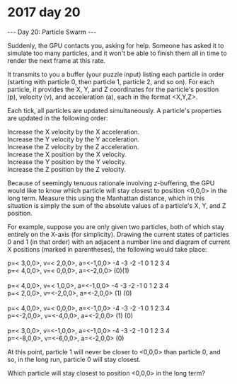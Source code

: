 # 2017 day 20

--- Day 20: Particle Swarm ---

Suddenly, the GPU contacts you, asking for help. Someone has asked it to simulate too many particles, and it won't be able to finish them all in time to render the next frame at this rate.



It transmits to you a buffer (your puzzle input) listing each particle in order (starting with particle 0, then particle 1, particle 2, and so on). For each particle, it provides the X, Y, and Z coordinates for the particle's position (p), velocity (v), and acceleration (a), each in the format <X,Y,Z>.



Each tick, all particles are updated simultaneously. A particle's properties are updated in the following order:



Increase the X velocity by the X acceleration.\
Increase the Y velocity by the Y acceleration.\
Increase the Z velocity by the Z acceleration.\
Increase the X position by the X velocity.\
Increase the Y position by the Y velocity.\
Increase the Z position by the Z velocity.



Because of seemingly tenuous rationale involving z-buffering, the GPU would like to know which particle will stay closest to position <0,0,0> in the long term. Measure this using the Manhattan distance, which in this situation is simply the sum of the absolute values of a particle's X, Y, and Z position.



For example, suppose you are only given two particles, both of which stay entirely on the X-axis (for simplicity). Drawing the current states of particles 0 and 1 (in that order) with an adjacent a number line and diagram of current X positions (marked in parentheses), the following would take place:



p=< 3,0,0>, v=< 2,0,0>, a=<-1,0,0>    -4 -3 -2 -1  0  1  2  3  4\
p=< 4,0,0>, v=< 0,0,0>, a=<-2,0,0>                         (0)(1)\
\
p=< 4,0,0>, v=< 1,0,0>, a=<-1,0,0>    -4 -3 -2 -1  0  1  2  3  4\
p=< 2,0,0>, v=<-2,0,0>, a=<-2,0,0>                      (1)   (0)\
\
p=< 4,0,0>, v=< 0,0,0>, a=<-1,0,0>    -4 -3 -2 -1  0  1  2  3  4\
p=<-2,0,0>, v=<-4,0,0>, a=<-2,0,0>          (1)               (0)\
\
p=< 3,0,0>, v=<-1,0,0>, a=<-1,0,0>    -4 -3 -2 -1  0  1  2  3  4\
p=<-8,0,0>, v=<-6,0,0>, a=<-2,0,0>                         (0)



At this point, particle 1 will never be closer to <0,0,0> than particle 0, and so, in the long run, particle 0 will stay closest.



Which particle will stay closest to position <0,0,0> in the long term?



